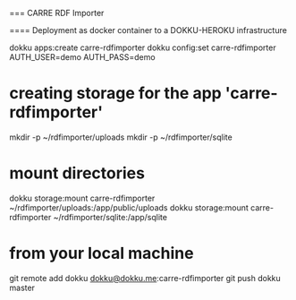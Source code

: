 === CARRE RDF Importer

==== Deployment as docker container to a DOKKU-HEROKU infrastructure

dokku apps:create carre-rdfimporter
dokku config:set carre-rdfimporter AUTH_USER=demo AUTH_PASS=demo

# creating storage for the app 'carre-rdfimporter'
mkdir -p  ~/rdfimporter/uploads
mkdir -p  ~/rdfimporter/sqlite
# mount directories
dokku storage:mount carre-rdfimporter ~/rdfimporter/uploads:/app/public/uploads
dokku storage:mount carre-rdfimporter ~/rdfimporter/sqlite:/app/sqlite

# from your local machine
git remote add dokku dokku@dokku.me:carre-rdfimporter
git push dokku master